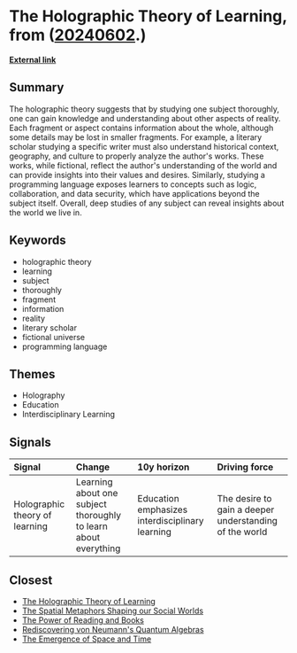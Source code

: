 # __The Holographic Theory of Learning__, from ([20240602](https://kghosh.substack.com/p/20240602).)

__[External link](https://jovex.substack.com/p/holographic-theory-of-learning)__



## Summary

The holographic theory suggests that by studying one subject thoroughly, one can gain knowledge and understanding about other aspects of reality. Each fragment or aspect contains information about the whole, although some details may be lost in smaller fragments. For example, a literary scholar studying a specific writer must also understand historical context, geography, and culture to properly analyze the author's works. These works, while fictional, reflect the author's understanding of the world and can provide insights into their values and desires. Similarly, studying a programming language exposes learners to concepts such as logic, collaboration, and data security, which have applications beyond the subject itself. Overall, deep studies of any subject can reveal insights about the world we live in.

## Keywords

* holographic theory
* learning
* subject
* thoroughly
* fragment
* information
* reality
* literary scholar
* fictional universe
* programming language

## Themes

* Holography
* Education
* Interdisciplinary Learning

## Signals

| Signal                         | Change                                                          | 10y horizon                                     | Driving force                                          |
|:-------------------------------|:----------------------------------------------------------------|:------------------------------------------------|:-------------------------------------------------------|
| Holographic theory of learning | Learning about one subject thoroughly to learn about everything | Education emphasizes interdisciplinary learning | The desire to gain a deeper understanding of the world |

## Closest

* [The Holographic Theory of Learning](6b0e547f46a73fe12e4fcfd5d9125ea7)
* [The Spatial Metaphors Shaping our Social Worlds](d63a406f4c783d2b222951d987b912a9)
* [The Power of Reading and Books](a9f822eb98b10e38248c245ba437d9c8)
* [Rediscovering von Neumann's Quantum Algebras](d985bde7290f11bbe58cafd94e80855d)
* [The Emergence of Space and Time](47ec89d0247058ebf93d0524269c7cf7)
